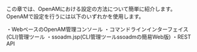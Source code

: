 この章では、OpenAMにおける設定の方法について簡単に紹介します。
OpenAMで設定を行うには以下のいずれかを使用します。

・WebベースのOpenAM管理コンソール
・コマンドラインインターフェイス(CLI)管理ツール
・ssoadm.jsp(CLI管理ツールssoadmの簡易Web版)
・REST API
